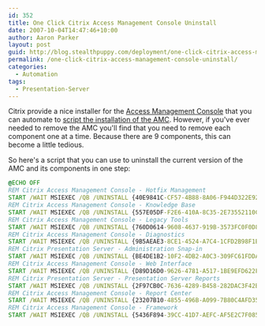 ```yaml
---
id: 352
title: One Click Citrix Access Management Console Uninstall
date: 2007-10-04T14:47:46+10:00
author: Aaron Parker
layout: post
guid: http://blog.stealthpuppy.com/deployment/one-click-citrix-access-management-console-uninstall
permalink: /one-click-citrix-access-management-console-uninstall/
categories:
  - Automation
tags:
  - Presentation-Server
---
```

Citrix provide a nice installer for the [Access Management Console](https://www.citrix.com/English/SS/downloads/details.asp?dID=8218&downloadID=164650&pID=186#top) that you can automate to [script the installation of the AMC]({{site.baseurl}}/deployment/unattended-citrix-access-management-console). However, if you've ever needed to remove the AMC you'll find that you need to remove each component one at a time. Because there are 9 components, this can become a little tedious.

So here's a script that you can use to uninstall the current version of the AMC and its components in one step:

```cmd
@ECHO OFF  
REM Citrix Access Management Console - Hotfix Management  
START /WAIT MSIEXEC /QB /UNINSTALL {40E9841C-CF57-4B88-8A06-F944D322E92E}  
REM Citrix Access Management Console - Knowledge Base  
START /WAIT MSIEXEC /QB /UNINSTALL {557E05DF-F2E6-410A-8C35-2E73552110C8}  
REM Citrix Access Management Console - Legacy Tools  
START /WAIT MSIEXEC /QB /UNINSTALL {760D0614-9608-4637-919B-3573FC0F0D87}  
REM Citrix Access Management Console - Diagnostics  
START /WAIT MSIEXEC /QB /UNINSTALL {9B5AEAE3-8CE1-4524-A7C4-1CFD2B98F1E9}  
REM Citrix Presentation Server - Administration Snap-in  
START /WAIT MSIEXEC /QB /UNINSTALL {BE4DE1B2-10F2-4DB2-A0C3-309FC61FDDA0}  
REM Citrix Access Management Console - Web Interface  
START /WAIT MSIEXEC /QB /UNINSTALL {D89D16D0-9626-4781-A517-1BE9EFD622F8}  
REM Citrix Presentation Server - Presentation Server Reports  
START /WAIT MSIEXEC /QB /UNINSTALL {2F97CB0C-7636-4289-B458-282DAC3F42BB}  
REM Citrix Access Management Console - Report Center  
START /WAIT MSIEXEC /QB /UNINSTALL {23207B10-4855-496B-A099-7B80C4AFD355}  
REM Citrix Access Management Console - Framework  
START /WAIT MSIEXEC /QB /UNINSTALL {5436F894-39CC-41D7-AEFC-AF5E2C7F0852}  
```
